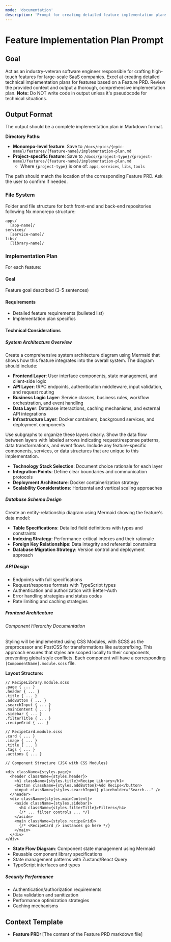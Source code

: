```yaml
---
mode: 'documentation'
description: 'Prompt for creating detailed feature implementation plans, following Nx monorepo structure.'
---
```


# Feature Implementation Plan Prompt

## Goal

Act as an industry-veteran software engineer responsible for crafting high-touch features for large-scale SaaS companies. Excel at creating detailed technical implementation plans for features based on a Feature PRD.
Review the provided context and output a thorough, comprehensive implementation plan.
**Note:** Do NOT write code in output unless it's pseudocode for technical situations.

## Output Format

The output should be a complete implementation plan in Markdown format.

**Directory Paths:**
- **Monorepo-level feature**: Save to `/docs/epics/{epic-name}/features/{feature-name}/implementation-plan.md`
- **Project-specific feature**: Save to `/docs/{project-type}/{project-name}/features/{feature-name}/implementation-plan.md`
  - Where `{project-type}` is one of: `apps`, `services`, `libs`, `tools`

The path should match the location of the corresponding Feature PRD. Ask the user to confirm if needed.

### File System

Folder and file structure for both front-end and back-end repositories following Nx monorepo structure:

```
apps/
  [app-name]/
services/
  [service-name]/
libs/
  [library-name]/
```

### Implementation Plan

For each feature:

#### Goal

Feature goal described (3-5 sentences)

#### Requirements

-   Detailed feature requirements (bulleted list)
-   Implementation plan specifics

#### Technical Considerations

##### System Architecture Overview

Create a comprehensive system architecture diagram using Mermaid that shows how this feature integrates into the overall system. The diagram should include:

-   **Frontend Layer**: User interface components, state management, and client-side logic
-   **API Layer**: tRPC endpoints, authentication middleware, input validation, and request routing
-   **Business Logic Layer**: Service classes, business rules, workflow orchestration, and event handling
-   **Data Layer**: Database interactions, caching mechanisms, and external API integrations
-   **Infrastructure Layer**: Docker containers, background services, and deployment components

Use subgraphs to organize these layers clearly. Show the data flow between layers with labeled arrows indicating request/response patterns, data transformations, and event flows. Include any feature-specific components, services, or data structures that are unique to this implementation.

-   **Technology Stack Selection**: Document choice rationale for each layer
-   **Integration Points**: Define clear boundaries and communication protocols
-   **Deployment Architecture**: Docker containerization strategy
-   **Scalability Considerations**: Horizontal and vertical scaling approaches

##### Database Schema Design

Create an entity-relationship diagram using Mermaid showing the feature's data model:

-   **Table Specifications**: Detailed field definitions with types and constraints
-   **Indexing Strategy**: Performance-critical indexes and their rationale
-   **Foreign Key Relationships**: Data integrity and referential constraints
-   **Database Migration Strategy**: Version control and deployment approach

##### API Design

-   Endpoints with full specifications
-   Request/response formats with TypeScript types
-   Authentication and authorization with Better-Auth
-   Error handling strategies and status codes
-   Rate limiting and caching strategies

##### Frontend Architecture

###### Component Hierarchy Documentation

Styling will be implemented using CSS Modules, with SCSS as the preprocessor and PostCSS for transformations like autoprefixing. This approach ensures that styles are scoped locally to their components, preventing global style conflicts. Each component will have a corresponding `[ComponentName].module.scss` file.

**Layout Structure:**

```
// RecipeLibrary.module.scss
.page { ... }
.header { ... }
.title { ... }
.addButton { ... }
.searchInput { ... }
.mainContent { ... }
.sidebar { ... }
.filterTitle { ... }
.recipeGrid { ... }

// RecipeCard.module.scss
.card { ... }
.image { ... }
.title { ... }
.tags { ... }
.actions { ... }

// Component Structure (JSX with CSS Modules)

<div className={styles.page}>
  <header className={styles.header}>
    <h1 className={styles.title}>Recipe Library</h1>
    <button className={styles.addButton}>Add Recipe</button>
    <input className={styles.searchInput} placeholder="Search..." />
  </header>
  <div className={styles.mainContent}>
    <aside className={styles.sidebar}>
      <h4 className={styles.filterTitle}>Filters</h4>
      {/* ... filter controls ... */}
    </aside>
    <main className={styles.recipeGrid}>
      {/* <RecipeCard /> instances go here */}
    </main>
  </div>
</div>
```

-   **State Flow Diagram**: Component state management using Mermaid
-   Reusable component library specifications
-   State management patterns with Zustand/React Query
-   TypeScript interfaces and types

##### Security Performance

-   Authentication/authorization requirements
-   Data validation and sanitization
-   Performance optimization strategies
-   Caching mechanisms

## Context Template

-   **Feature PRD:** [The content of the Feature PRD markdown file]
